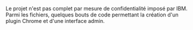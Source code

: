 Le projet n'est pas complet par mesure de confidentialité imposé par IBM. Parmi les fichiers, quelques bouts de code permettant la création d'un plugin Chrome et d'une interface admin.
